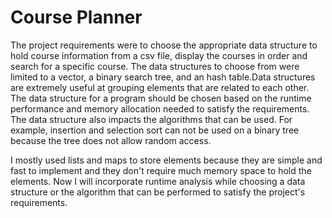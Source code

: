 # Course Planner

The project requirements were to choose the appropriate data structure to hold course information from a csv file, 
display the courses in order and search for a specific course. The data structures to choose from were limited to 
a vector, a binary search tree, and an hash table.Data structures are extremely useful at grouping elements that 
are related to each other. The data structure for a program should be chosen based on the runtime performance 
and memory allocation needed to satisfy the requirements. The data structure also impacts the algorithms that can be used. 
For example, insertion and selection sort can not be used on a binary tree because the tree does not allow random access.

I mostly used lists and maps to store elements because they are simple and fast to implement and they don't require much memory space 
to hold the elements. Now I will incorporate runtime analysis while choosing a data structure or the algorithm that can be performed 
to satisfy the project's requirements.
